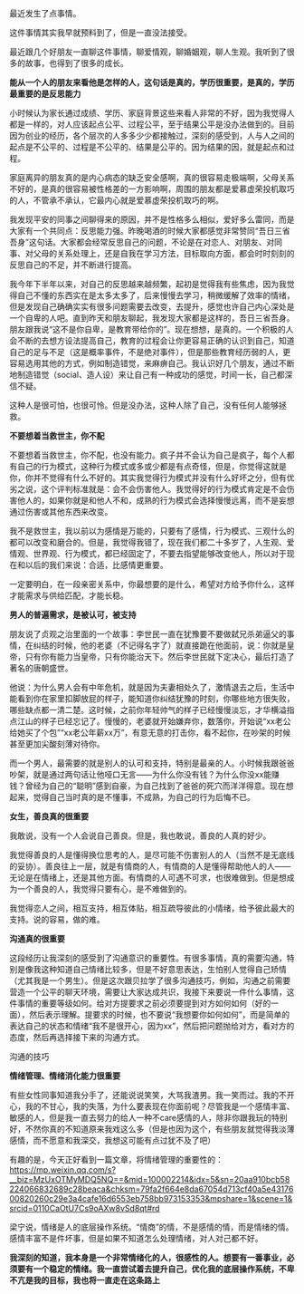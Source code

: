 最近发生了点事情。

这件事情其实我早就预料到了，但是一直没法接受。

最近跟几个好朋友一直聊这件事情，聊爱情观，聊婚姻观，聊人生观。我听到了很多的故事，也得到了很多的成长。

**能从一个人的朋友来看他是怎样的人，这句话是真的，学历很重要，是真的，学历最重要的是反思能力**

小时候认为家长通过成绩、学历、家庭背景这些来看人非常的不好，因为我觉得人都是一样的，对人应该起点公平、过程公平，至于结果公平是没办法做到的。目前因为创业的经历，各个层次的人多多少少都接触过，深刻的感受到，人与人之间的起点是不公平的、过程是不公平的、结果是公平的。因为结果的因，就是起点和过程。

家庭离异的朋友真的是内心病态的缺乏安全感啊，真的很容易走极端啊，父母关系不好的，是真的很容易被性格差的一方影响啊，周围的朋友都是爱慕虚荣投机取巧的人，不管承不承认，它最内心就是爱慕虚荣投机取巧的啊。

我发现平安的同事之间聊得来的原因，并不是性格多么相似，爱好多么雷同，而是大家有一个共同点：反思能力强。昨晚喝酒的时候大家都感觉非常赞同“吾日三省吾身”这句话。大家都会经常反思自己的问题，不论是在对恋人、对朋友、对同事、对父母的关系处理上，还是自我在学习方法，目标取向方面，都会时时刻刻的反思自己的不足，并不断进行提高。

我今年下半年以来，对自己的反思越来越频繁，起初是觉得我有些焦虑，因为我觉得自己不懂的东西实在是太多太多了，后来慢慢去学习，稍微缓解了效率的情绪，但是发现自己确确实实有很多问题需要去改变，去提升，感觉也许自己内心深处是一个自卑的人吧。直到昨天和朋友聊起，我发现大家都是这样的，吾日三省吾身。朋友跟我说“这不是你自卑，是教育带给你的”。现在想想，是真的。一个积极的人会不断的去想方设法提高自己，教育的过程会让你更容易正确的认识到自己，知道自己的足与不足（这是概率事件，不是绝对事件），但是那些教育经历弱的人，更容易选用其他的方式，例如制造错觉，来麻痹自己。我认识好几个朋友，通过不断地制造错觉（social、造人设）来让自己有一种成功的感觉，时间一长，自己都深信不疑。

这种人是很可怕，也很可怜。但是没办法，这种人除了自己，没有任何人能够拯救。

**不要想着当救世主，你不配**

不要想着当救世主，你不配，也没有能力。疯子并不会认为自己是疯子，每个人都有自己的行为模式，这种行为模式或多或少都是有点奇怪，但是，你觉得这就是你，你并不觉得有什么不好的。其实我觉得行为模式并没有什么好坏之分，但有优劣之说，这个评判标准就是：会不会伤害他人。我觉得好的行为模式肯定是不会伤害他人的，如果你就是和他人不和，成熟的行为模式会选择慢慢远离，而不是妄想通过伤害或其他东西来改变。

我不是救世主，我以前以为感情是万能的，只要有了感情，行为模式、三观什么的都可以改变和磨合的。但是，我觉得我错了，现在我们都二十多岁了，人生观、爱情观、世界观、行为模式，都已经固定了，不要去指望能够改变他人，所以对于现在和以后的我们来说：合适，比感情更重要。

一定要明白，在一段亲密关系中，你最想要的是什么，希望对方给予你什么，这样才能需求与供给匹配，才能长稳。

**男人的普遍需求，是被认可，被支持**

朋友说了贞观之治里面的一个故事：李世民一直在犹豫要不要做弑兄杀弟逼父的事情，在纠结的时候，他的老婆（不记得名字了）就直接跪在他面前，说：你就是皇帝，只有你有能力当皇帝，只有你能治天下。然后李世民就下定决心，最后打造了著名的唐朝盛世。

他说：为什么男人会有中年危机，就是因为夫妻相处久了，激情退去之后，生活中能看到你在家里扣脚放屁的样子，能知道你纠结犹豫的时刻，你哪些地方很失败，哪些缺点都一清二楚。这时候，之前你年轻帅气的样子已经慢慢淡忘，才华横溢指点江山的样子已经忘记了。慢慢的，老婆就开始嫌弃你，数落你，开始说“xx老公给她买了个包”“xx老公年薪xx万”，有意无意的打击你，看不起你，在吵架的时候甚至更加尖酸刻薄对待你。

而一个男人，最需要的就是别人的认可和支持，特别是最亲的人。小时候我跟爸爸吵架，就是通过两句话让他哑口无言——为什么你没有钱？为什么你没xx能赚钱？曾经为自己的“聪明”感到自豪，为自己找到了爸爸的死穴而洋洋得意。现在想起来，觉得自己当时真的是不懂事，不成熟，为自己的行为后悔不已。

**女生，善良真的很重要**

我敢说，没有一个人会说自己善良。但是，我也敢说，善良的人真的好少。

我觉得善良的人是懂得换位思考的人，是尽可能不伤害别人的人（当然不是无底线的妥协）。善良往上一层，就是有情商的人，有情商的人是懂得帮助他人的人——无论是在情绪上，还是其他方面。有情商的人可遇不可求，也很难做到。但是想成为一个善良的人，我觉得只要有心，是不难做到的。

我觉得恋人之间，相互支持，相互体贴，相互疏导彼此的小情绪，给予彼此最大的支持。说的容易，做的难。 

**沟通真的很重要**

这段经历让我深刻的感受到了沟通意识的重要性。有很多事情，真的需要沟通，特别是像我这种知道自己情绪比较多，但是不好意思表达，生怕别人觉得自己矫情（尤其我是一个男生）。但是这次跟贝拉学了很多沟通技巧，例如，沟通之前需要营造一个公平的聊天环境，需要让大家达成共识，我接下来要说一件什么事情，这件事情的重要等级如何。给对方提要求之前必须要提到对方如何如何（好的一面），然后表示理解。提要求的时候，也不要说“我想要你如何如何”，而是简单的表达自己的状态和情绪“我不是很开心，因为xx”，然后把问题抛给对方，看对方的态度，然后再选择接下来的沟通方式。

沟通的技巧

**情绪管理、情绪消化能力很重要**

有些女性同事知道我分手了，还能说说笑笑，大骂我渣男。我一笑而过。我的不开心，我的不甘心，我的失落，为什么要表现在你面前呢？尽管我是一个感情丰富、敏感的人，但是我一直去努力的给人一种不care感情的人，除非你跟我玩的特别好，不然你真的不知道原来我戏这么多（但是也因为这个，有些朋友就觉得我淡薄感情，而不愿意和我深交，我想这可能有点过犹不及了吧）

有趣的是，今天正好看到一篇文章，将情绪管理的重要性的：https://mp.weixin.qq.com/s?__biz=MzUxOTMyMDQ5NQ==&mid=100002214&idx=5&sn=20aa910bcb58224066832689c28beaca&chksm=79fa2f664e8da67054d713cf40a5e4317600820260c29e3a4cafe16d6553eb758bb973153353&mpshare=1&scene=1&srcid=0110CaOtU7Cs9oAXw8vSd8qt#rd

梁宁说，情绪是人的底层操作系统。“情商”的情，不是感情的情，而是情绪的情。感情丰富不是件坏事，但是如果不知道怎么处理情绪，对人对己都不好。

**我深刻的知道，我本身是一个非常情绪化的人，很感性的人。想要有一番事业，必须要有一个稳定的情绪。我一直尝试着去提升自己，优化我的底层操作系统，不卑不亢是我的目标，我也将一直走在这条路上**

<!--stackedit_data:
eyJoaXN0b3J5IjpbLTEzOTY2MTYwMDksNjkwNzMxMDY5XX0=
-->